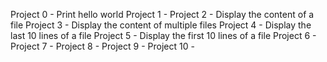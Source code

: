 Project 0 - Print hello world
Project 1 -
Project 2 - Display the content of a file
Project 3 - Display the content of multiple files
Project 4 - Display the last 10 lines of a file
Project 5 - Display the first 10 lines of a file 
Project 6 -
Project 7 -
Project 8 -
Project 9 -
Project 10 -
